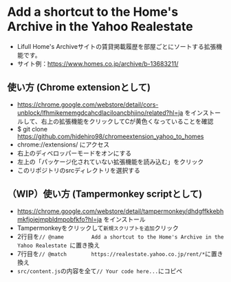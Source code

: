 # Add a shortcut to the Home's Archive in the Yahoo Realestate
- Lifull Home's Archiveサイトの賃貸掲載履歴を部屋ごとにソートする拡張機能です。
- サイト例：https://www.homes.co.jp/archive/b-13683211/

## 使い方 (Chrome extensionとして)
- https://chrome.google.com/webstore/detail/cors-unblock/lfhmikememgdcahcdlaciloancbhjino/related?hl=ja をインストールして、右上の拡張機能をクリックしてCが黄色くなっていることを確認
- $ git clone https://github.com/hidehiro98/chromeextension_yahoo_to_homes
- chrome://extensions/ にアクセス
- 右上のディベロッパーモードをオンにする
- 左上の「パッケージ化されていない拡張機能を読み込む」をクリック
- このリポジトリのsrcディレクトリを選択する

## （WIP）使い方 (Tampermonkey scriptとして)
- https://chrome.google.com/webstore/detail/tampermonkey/dhdgffkkebhmkfjojejmpbldmpobfkfo?hl=ja をインストール
- Tampermonkeyをクリックして`新規スクリプトを追加`クリック
- 2行目を`// @name         Add a shortcut to the Home's Archive in the Yahoo Realestate `に置き換え
- 7行目を`// @match        https://realestate.yahoo.co.jp/rent/*`に置き換え
- `src/content.js`の内容を全て`// Your code here...`にコピペ
